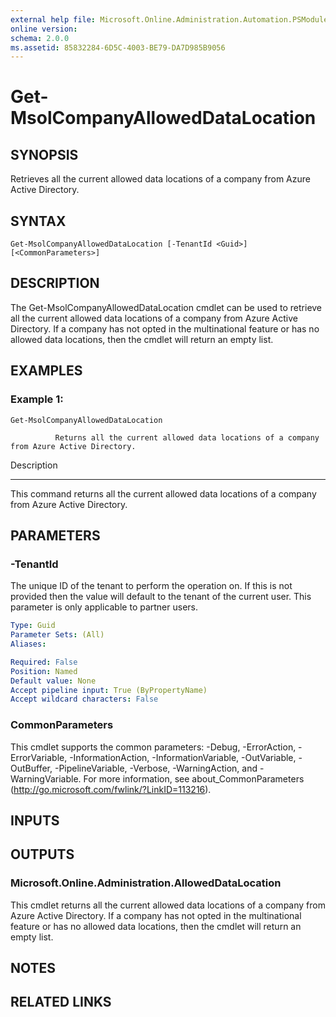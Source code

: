 ```yaml
---
external help file: Microsoft.Online.Administration.Automation.PSModule.dll-Help.xml
online version: 
schema: 2.0.0
ms.assetid: 85832284-6D5C-4003-BE79-DA7D985B9056
---
```


# Get-MsolCompanyAllowedDataLocation

## SYNOPSIS
Retrieves all the current allowed data locations of a company from Azure Active Directory.

## SYNTAX

```
Get-MsolCompanyAllowedDataLocation [-TenantId <Guid>] [<CommonParameters>]
```

## DESCRIPTION
The Get-MsolCompanyAllowedDataLocation cmdlet can be used to retrieve all the current allowed data locations of a company from Azure Active Directory.
If a company has not opted in the multinational feature or has no allowed data locations, then the cmdlet will return an empty list.

## EXAMPLES

### Example 1: 
```
Get-MsolCompanyAllowedDataLocation

          Returns all the current allowed data locations of a company from Azure Active Directory.
```

Description

-----------

This command returns all the current allowed data locations of a company from Azure Active Directory.

## PARAMETERS

### -TenantId
The unique ID of the tenant to perform the operation on.
If this is not provided then the value will default to the tenant of the current user.
This parameter is only applicable to partner users.

```yaml
Type: Guid
Parameter Sets: (All)
Aliases: 

Required: False
Position: Named
Default value: None
Accept pipeline input: True (ByPropertyName)
Accept wildcard characters: False
```

### CommonParameters
This cmdlet supports the common parameters: -Debug, -ErrorAction, -ErrorVariable, -InformationAction, -InformationVariable, -OutVariable, -OutBuffer, -PipelineVariable, -Verbose, -WarningAction, and -WarningVariable. For more information, see about_CommonParameters (http://go.microsoft.com/fwlink/?LinkID=113216).

## INPUTS

## OUTPUTS

### Microsoft.Online.Administration.AllowedDataLocation
This cmdlet returns all the current allowed data locations of a company from Azure Active Directory.
If a company has not opted in the multinational feature or has no allowed data locations, then the cmdlet will return an empty list.

## NOTES

## RELATED LINKS

